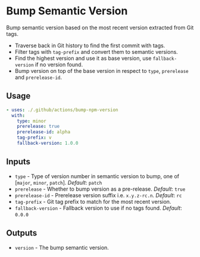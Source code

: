 # Bump Semantic Version

Bump semantic version based on the most recent version extracted from Git tags.
- Traverse back in Git history to find the first commit with tags.
- Filter tags with `tag-prefix` and convert them to semantic versions.
- Find the highest version and use it as base version, use `fallback-version` if no version found.
- Bump version on top of the base version in respect to `type`, `prerelease` and `prerelease-id`.

## Usage

```yml
- uses: ./.github/actions/bump-npm-version
  with:
    type: minor
    prerelease: true
    prerelease-id: alpha
    tag-prefix: v
    fallback-version: 1.0.0
```

## Inputs

- `type` - Type of version number in semantic version to bump, one of [`major`, `minor`, `patch`]. _Default_: `patch`
- `prerelease` - Whether to bump version as a pre-release. _Default_: `true`
- `prerelease-id` - Prerelease version suffix i.e. `x.y.z-rc.n`. _Default_: `rc`
- `tag-prefix` - Git tag prefix to match for the most recent version.
- `fallback-version` - Fallback version to use if no tags found. _Default_: `0.0.0`

## Outputs

- `version` - The bump semantic version.
